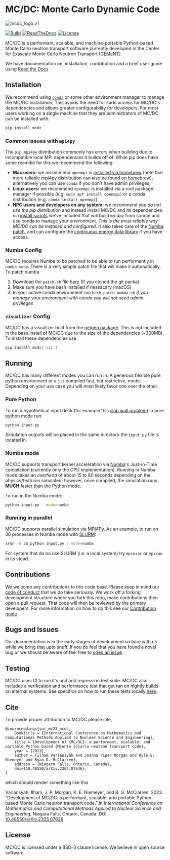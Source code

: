 # MC/DC: Monte Carlo Dynamic Code

![mcdc_logo v1](https://user-images.githubusercontent.com/26186244/173467190-74d9b09a-ef7d-4f0e-8bdf-4a076de7c43c.svg)

[![Build](https://github.com/CEMeNT-PSAAP/MCDC/actions/workflows/mpi_numba_reg.yml/badge.svg)](https://github.com/CEMeNT-PSAAP/MCDC/actions/workflows/mpi_numba_reg.yml)
[![ReadTheDocs](https://readthedocs.org/projects/cement-psaapgithubio/badge/?version=latest&style=flat)](https://cement-psaapgithubio.readthedocs.org/en/latest/ )
[![License](https://img.shields.io/badge/License-BSD_3--Clause-blue.svg)](https://opensource.org/licenses/BSD-3-Clause)



MC/DC is a performant, scalable, and machine-portable Python-based Monte Carlo 
neutron transport software currently developed in the Center for Exascale Monte 
Carlo Neutron Transport ([CEMeNT](https://cement-psaap.github.io/)).

We have documentation on, installation, contribution and a brief user guide using [Read the Docs](https://cement-psaapgithubio.readthedocs.io/en/latest/)

## Installation

We recommend using [`conda`](https://conda.io/projects/conda/en/latest/user-guide/install/index.html) or some other environment manager to manage the MC/DC installation.
This avoids the need for sudo access for MC/DC's dependencies and allows greater configurability for developers.
For most users working on a single machine that they are administrators of MC/DC can be installed with:
```bash
pip install mcdc
```

### Common issues with `mpi4py`

The `pip mpi4py` distribution commonly has errors when building due to incompatible local MPI dependencies it builds off of. While pip does have some reamdie for this we recommend the following:
* **Mac users:** we recommend `openmpi` is [installed via homebrew](https://formulae.brew.sh/formula/open-mpi) (note that more reliable mpi4py distribution can also be [found on homebrew](https://formulae.brew.sh/formula/mpi4py)), alternatively you can use `conda` if you don't have admin privileges;
* **Linux users:** we recommend `openmpi` is installed via a root package manager if possible (e.g. `sudo apt install openmpi`) or a conda distribution (e.g. `conda install openmpi`)
* **HPC users and developers on any system:** we recommend you *do not use the pip distribution* and instead install MC/DC and its dependencies via [install scripts](https://cement-psaapgithubio.readthedocs.io/en/latest/install.html) we've included that will build `mpi4py` from source and use conda to manage your environment. *This is the most reliable way MC/DC can be installed and configured*. It also takes care of the [Numba patch](), and can configure the [continuous energy data library]() if you have access.

### Numba Config

MC/DC requires Numba to be patched to be able to run performantly in `numba mode`. There is a very simple patch file that will make it automatically. To patch numba
1. Download the `patch.sh` file [here]() (If you cloned the git packa)
2. Make sure you have bash installed if nessacary (macOS)
3. In your active conda environment run `bash patch_numba.sh`
*If you manage your environment with conda you will not need admin privileges*

### `visualizer` Config

MC/DC has a visualizer built from the [netgen package](https://ngsolve.org/). This is not included in the base install of MC/DC due to the size of the dependencies (~300MB). To install these dependencies use
```bash
pip install mcdc['viz']
```

## Running

MC/DC has many different modes you can run in. 
A generous flexible pure python environment or a `jit` compiled fast, but restrictive, mode.
Depending on your use case you will most likely favor one over the other.

### Pure Python

To run a hypothetical input deck (for example this [slab wall problem](https://github.com/CEMeNT-PSAAP/MCDC/tree/main/examples/fixed_source/slab_absorbium)) in pure python mode run:

```bash
python input.py
```

Simulation outputs will be placed in the same directory the `input.py` file is located in.

### Numba mode

MC/DC supports transport kernel acceleration via 
[Numba](https://numba.readthedocs.io/en/stable/index.html)'s Just-in-Time 
compilation (currently only the CPU implementation). Running in Numba mode takes 
an *overhead* of about 15 to 80 seconds depending on the physics/features 
simulated; however, once compiled, the simulation runs **MUCH** faster than the 
Python mode.

To run in the Numba mode:

```bash
python input.py --mode=numba
```

### Running in parallel

MC/DC supports parallel simulation via 
[MPI4Py](https://mpi4py.readthedocs.io/en/stable/). As an example, to run on 36 
processes in Numba mode with [SLURM](https://slurm.schedmd.com/documentation.html):

```bash
srun -n 36 python input.py --mode=numba
```

For system that do no use SLURM (i.e. a local system) try `mpiexec` or `mpirun` in its stead.

## Contributions

We welcome any contributions to this code base.
Please keep in mind our [code of conduct](https://github.com/CEMeNT-PSAAP/MCDC/blob/main/CODE_OF_CONDUCT.md) that we do take seriously.
We work off a forking development structure where you fork this repo, make contributions then open a pull request. That code will then be reviewed by the primary developers. For more information on how to do this see our [Contribution guide]()

## Bugs and Issues

Our documentation is in the early stages of development so bare with us while we bring that upto snuff.
If you do feel that you have found a novel bug or we should be aware of feel free to [open an issue](https://github.com/CEMeNT-PSAAP/MCDC/issues).

## Testing

MC/DC uses CI to run it's unit and regression test suite. 
MC/DC also includes a verification and performance test that get ran on nightly builds on internal systems.
See specifics on how to run these tests locally [here](https://github.com/CEMeNT-PSAAP/MCDC/tree/main/test/regression).

## Cite

To provide proper attribution to MC/DC please cite,
```
@inproceedings{var_mc23_mcdc,
    Booktitle = {International Conference on Mathematics and Computational Methods Applied to Nuclear Science and Engineering},
    title = {Development of {MC/DC}: a performant, scalable, and portable Python-based {M}onte {C}arlo neutron transport code},
    year = {2023},
    author = {Ilham Variansyah and Joanna Piper Morgan and Kyle E. Niemeyer and Ryan G. McClarren},
    address = {Niagara Falls, Ontario, Canada},
    doi={10.48550/arXiv.2305.07636},
}
```
which should render something like this

Variansyah, Ilham, J. P. Morgan, K. E. Niemeyer, and R. G. McClarren. 2023. “Development of MC/DC: a performant, scalable, and portable Python-based Monte Carlo neutron transport code.” In *International Conference on Mathematics and Computational Methods Applied to Nuclear Science and Engineering*, Niagara Falls, Ontario, Canada. DOI. [10.48550/arXiv.2305.07636](https://doi.org/10.48550/arXiv.2305.07636)

## License

MC/DC is licensed under a BSD-3 clause license. We believe in open source software